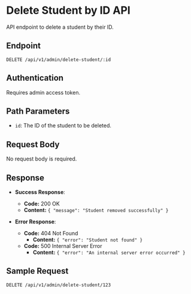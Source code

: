 # Delete Student by ID API

API endpoint to delete a student by their ID.

## Endpoint

`DELETE /api/v1/admin/delete-student/:id`

## Authentication

Requires admin access token.

## Path Parameters

- `id`: The ID of the student to be deleted.

## Request Body

No request body is required.

## Response

- **Success Response**: 
  - **Code:** 200 OK
  - **Content:** `{ "message": "Student removed successfully" }`
  
- **Error Response**:
  - **Code:** 404 Not Found
    - **Content:** `{ "error": "Student not found" }`
  - **Code:** 500 Internal Server Error
    - **Content:** `{ "error": "An internal server error occurred" }`

## Sample Request

```http
DELETE /api/v1/admin/delete-student/123
